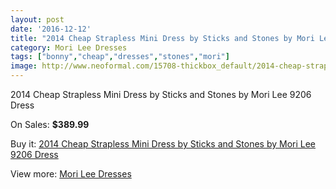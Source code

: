 ```yaml
---
layout: post
date: '2016-12-12'
title: "2014 Cheap Strapless Mini Dress by Sticks and Stones by Mori Lee 9206 Dress"
category: Mori Lee Dresses
tags: ["bonny","cheap","dresses","stones","mori"]
image: http://www.neoformal.com/15708-thickbox_default/2014-cheap-strapless-mini-dress-by-sticks-and-stones-by-mori-lee-9206-dress.jpg
---
```

2014 Cheap Strapless Mini Dress by Sticks and Stones by Mori Lee 9206 Dress

On Sales: **$389.99**
<a href="https://www.neoformal.com/en/mori-lee-dresses-2014/5271-2014-cheap-strapless-mini-dress-by-sticks-and-stones-by-mori-lee-9206-dress.html"><amp-img layout="responsive" width="600" height="600" src="//www.neoformal.com/15708-thickbox_default/2014-cheap-strapless-mini-dress-by-sticks-and-stones-by-mori-lee-9206-dress.jpg" alt="2014 Cheap Strapless Mini Dress by Sticks and Stones by Mori Lee 9206 Dress 0" /></a>
<a href="https://www.neoformal.com/en/mori-lee-dresses-2014/5271-2014-cheap-strapless-mini-dress-by-sticks-and-stones-by-mori-lee-9206-dress.html"><amp-img layout="responsive" width="600" height="600" src="//www.neoformal.com/15710-thickbox_default/2014-cheap-strapless-mini-dress-by-sticks-and-stones-by-mori-lee-9206-dress.jpg" alt="2014 Cheap Strapless Mini Dress by Sticks and Stones by Mori Lee 9206 Dress 1" /></a>
<a href="https://www.neoformal.com/en/mori-lee-dresses-2014/5271-2014-cheap-strapless-mini-dress-by-sticks-and-stones-by-mori-lee-9206-dress.html"><amp-img layout="responsive" width="600" height="600" src="//www.neoformal.com/15709-thickbox_default/2014-cheap-strapless-mini-dress-by-sticks-and-stones-by-mori-lee-9206-dress.jpg" alt="2014 Cheap Strapless Mini Dress by Sticks and Stones by Mori Lee 9206 Dress 2" /></a>

Buy it: [2014 Cheap Strapless Mini Dress by Sticks and Stones by Mori Lee 9206 Dress](https://www.neoformal.com/en/mori-lee-dresses-2014/5271-2014-cheap-strapless-mini-dress-by-sticks-and-stones-by-mori-lee-9206-dress.html "2014 Cheap Strapless Mini Dress by Sticks and Stones by Mori Lee 9206 Dress")

View more: [Mori Lee Dresses](https://www.neoformal.com/en/62-mori-lee-dresses-2014 "Mori Lee Dresses")